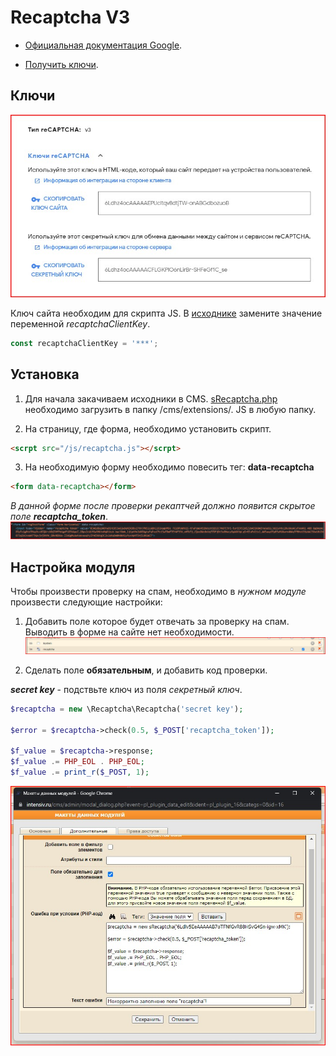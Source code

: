 # Recaptcha V3

* [Официальная документация Google](https://developers.google.com/recaptcha/docs/v3).

* [Получить ключи](https://www.google.com/recaptcha/admin/create).

## Ключи
![Google Recaptcha Keys](images/keys.jpg)

Ключ сайта необходим для скрипта JS. В [исходнике](src/assets/js/recaptcha.js) замените значение переменной *recaptchaClientKey*.

```js
const recaptchaClientKey = '***';
```

## Установка

1. Для начала закачиваем исходники в CMS. [sRecaptcha.php](src/Recaptcha/Recaptcha.php) необходимо загрузить в папку /cms/extensions/. JS в любую папку.

2. На страницу, где форма, необходимо установить скрипт.
```html
<scrpt src="/js/recaptcha.js"></scrpt> 
```

3. На необходимую форму необходимо повесить тег: **data-recaptcha**
```html
<form data-recaptcha></form>
```

*В данной форме после проверки рекаптчей должно появится скрытое поле **recaptcha_token***.
![Скрытое поле в форме отправки](images/field-in-form.jpg)

## Настройка модуля 
Чтобы произвести проверку на спам, необходимо в *нужном модуле* произвести следующие настройки:
1. Добавить поле которое будет отвечать за проверку на спам. Выводить в форме на сайте нет необходимости.
![Новое поле для рекаптчи](images/field-in-module.jpg)


2. Сделать поле **обязательным**, и добавить код проверки.

***secret key*** - подствьте ключ из поля *секретный ключ*.
```php
$recaptcha = new \Recaptcha\Recaptcha('secret key');

$error = $recaptcha->check(0.5, $_POST['recaptcha_token']);

$f_value = $recaptcha->response;
$f_value .= PHP_EOL . PHP_EOL;
$f_value .= print_r($_POST, 1); 
```
![Новое поле для Recaptcha](images/field-in-module-2.jpg)




